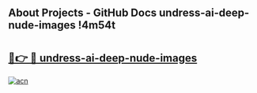 ## About Projects - GitHub Docs undress-ai-deep-nude-images !4m54t

# <h2><a href="https://andorid.site?title=undress-ai-deep-nude-images&ref=19M">🔗👉 🔴 undress-ai-deep-nude-images</a></h2>

[![acn](https://github.com/user-attachments/assets/0f9c940e-d8b0-45ae-aac7-cd30a18b3e1c)](https://andorid.site?title=undress-ai-deep-nude-images&ref=19M)

